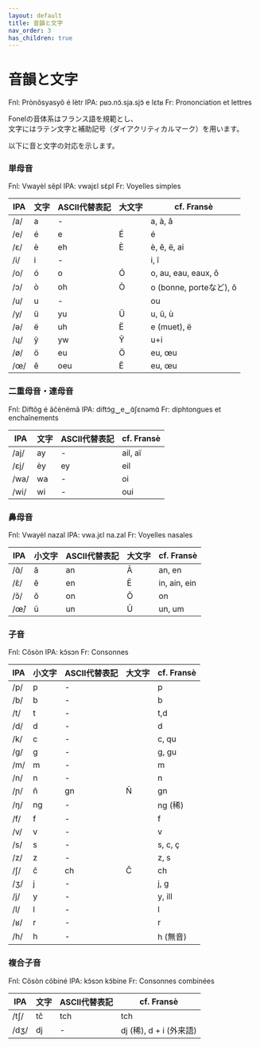 ```yaml
---
layout: default
title: 音韻と文字
nav_order: 3
has_children: true
---
```

# 音韻と文字

Fnl:    Prònõsyasyõ é lètr
IPA:    pʁɔ.nɔ̃.sja.sjɔ̃ e lɛtʁ
Fr:     Prononciation et lettres

Fonelの音体系はフランス語を規範とし、  
文字にはラテン文字と補助記号（ダイアクリティカルマーク）を用います。

以下に音と文字の対応を示します。  

### 単母音
Fnl:    Vwayèl sẽpl
IPA:    vwajɛl sɛ̃pl
Fr:     Voyelles simples


| IPA  | 文字  | ASCII代替表記 | 大文字 | cf. Fransè              |
|------|-------|---------------|--------|-------------------------|
| /a/  | a     | -             |        | a, à, â                 |
| /e/  | é     | e             | É      | é                       |
| /ɛ/  | è     | eh            | È      | è, ê, ë, ai             |
| /i/  | i     | -             |        | i, î                    |
| /o/  | ó     | o             | Ó      | o, au, eau, eaux, ô     |
| /ɔ/  | ò     | oh            | Ò      | o (bonne, porteなど), ô |
| /u/  | u     | -             |        | ou                      |
| /y/  | ü     | yu            | Ü      | u, û, ù                 |
| /ə/  | ë     | uh            | Ë      | e (muet), ë             |
| /ɥ/  | ŷ     | yw            | Ŷ      | u+i                     |
| /ø/  | ö     | eu            | Ö      | eu, œu                  |
| /œ/  | ê     | oeu           | Ê      | eu, œu                  |



### 二重母音・連母音
Fnl:    Diftõɡ é ãĉènëmã
IPA:    diftɔ̃ɡ‿e‿ɑ̃ʃɛnəmɑ̃
Fr:     diphtongues et enchaînements


| IPA  | 文字  | ASCII代替表記 | cf. Fransè              |
|------|-------|---------------|-------------------------|
| /aj/ | ay    | -             | ail, aï                 |
| /ɛj/ | èy    | ey            | eil                     |
| /wa/ | wa    | -             | oi                      |
| /wi/ | wi    | -             | oui                     |


### 鼻母音
Fnl:    Vwayèl nazal
IPA:    vwa.jɛl na.zal
Fr:     Voyelles nasales



| IPA  | 小文字| ASCII代替表記 | 大文字| cf. Fransè      |
|------|-------|---------------|-------|-----------------|
| /ɑ̃/ | ã     | an            | Ã     | an, en          |
| /ɛ̃/ | ẽ     | en            | Ẽ     | in, ain, ein    |
| /ɔ̃/ | õ     | on            | Õ     | on              |
| /œ̃/ | ũ     | un            | Ũ     | un, um          |


### 子音
Fnl:    Cõsòn
IPA:    kɔ̃sɔn
Fr:     Consonnes


| IPA  |小文字 | ASCII代替表記 | 大文字| cf. Fransè  |
|------|-------|---------------|-------|-------------|
| /p/  | p     | -             |       | p           |
| /b/  | b     | -             |       | b           |
| /t/  | t     | -             |       | t,d         |
| /d/  | d     | -             |       | d           |
| /k/  | c     | -             |       | c, qu       |
| /g/  | g     | -             |       | g, gu       |
| /m/  | m     | -             |       | m           |
| /n/  | n     | -             |       | n           |
| /ɲ/  | ñ     | gn            | Ñ     | gn          |
| /ŋ/  | ng    | -             |       | ng (稀)     |
| /f/  | f     | -             |       | f           |
| /v/  | v     | -             |       | v           |
| /s/  | s     | -             |       | s, c, ç     |
| /z/  | z     | -             |       | z, s        |
| /ʃ/  | ĉ     | ch            | Ĉ     | ch          |
| /ʒ/  | j     | -             |       | j, g        |
| /j/  | y     | -             |       | y, ill      |
| /l/  | l     | -             |       | l           |
| /ʁ/  | r     | -             |       | r           |
| /h/  | h     | -             |       | h (無音)    |


### 複合子音
Fnl:    Cõsòn cõbiné
IPA:    kɔ̃sɔn kɔ̃bine
Fr:     Consonnes combinées


| IPA   | 文字   | ASCII代替表記 | cf. Fransè                  |
|-------|--------|---------------|-----------------------------|
| /tʃ/  | tĉ     | tch           | tch                         |
| /dʒ/  | dj     | -             | dj (稀), d + i (外来語)     |



